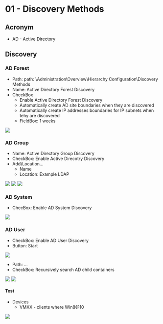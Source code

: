 # 01 - Discovery Methods

## Acronym
* AD - Active Directory

## Discovery
### AD Forest
* Path: path: \Administration\Overview\Hierarchy Configuration\Discovery Methods
* Name: Active Directory Forest Discovery
* CheckBox
  * Enable Active Directory Forest Discovery
  * Automatically create AD site boundaries when they are discovered
  * Automatically create IP addresses boundaries for IP subnets when tehy are discovered
  * FieldBox: 1 weeks
  
[<img src="https://i.imgur.com/dsCDG5o.png">](https://i.imgur.com/dsCDG5o.png)

### AD Group
* Name: Active Directory Group Discovery
* CheckBox: Enable Active Direcotry Discovery
* Add\Location...
  * Name
  * Location: Example LDAP

[<img src="https://i.imgur.com/F8w5nwV.png">](https://i.imgur.com/F8w5nwV.png)
[<img src="https://i.imgur.com/EMLvex2.png">](https://i.imgur.com/EMLvex2.png)
[<img src="https://i.imgur.com/rRxMMng.png">](https://i.imgur.com/rRxMMng.png)

### AD System
* ChecBox: Enable AD System Discovery

[<img src="https://i.imgur.com/q8sat5r.png">](https://i.imgur.com/q8sat5r.png)

### AD User
* CheckBox: Enable AD User Discovery
* Button: Start

[<img src="https://i.imgur.com/jX9ntyA.png">](https://i.imgur.com/jX9ntyA.png)

* Path: ...
* CheckBox: Recursively search AD child containers

[<img src="https://i.imgur.com/xbUKpDs.png">](https://i.imgur.com/xbUKpDs.png)
[<img src="https://i.imgur.com/WVv14mX.png">](https://i.imgur.com/WVv14mX.png)

#### Test
* Devices
  * VMXX - clients where Win8@10
  
[<img src="https://i.imgur.com/VM3eanw.png">](https://i.imgur.com/VM3eanw.png)
